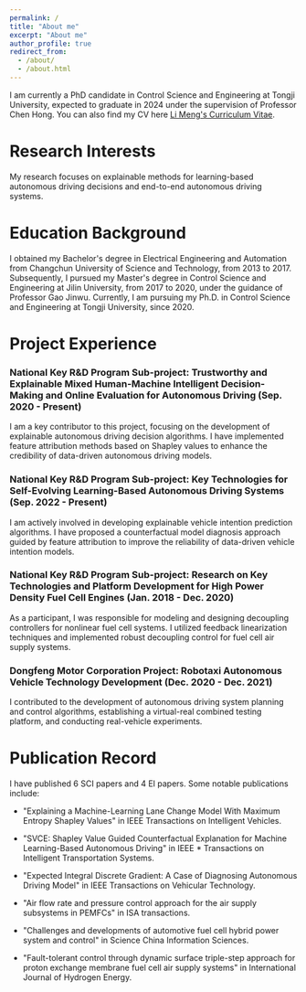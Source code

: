 ```yaml
---
permalink: /
title: "About me"
excerpt: "About me"
author_profile: true
redirect_from: 
  - /about/
  - /about.html
---
```






I am currently a PhD candidate in Control Science and Engineering at Tongji University, expected to graduate in 2024 under the supervision of Professor Chen Hong. You can also find my CV here [Li Meng's Curriculum Vitae](../assets/curriculum_vitae.pdf).

Research Interests
======
My research focuses on explainable methods for learning-based autonomous driving decisions and end-to-end autonomous driving systems.

Education Background
======
I obtained my Bachelor's degree in Electrical Engineering and Automation from Changchun University of Science and Technology, from 2013 to 2017.
Subsequently, I pursued my Master's degree in Control Science and Engineering at Jilin University, from 2017 to 2020, under the guidance of Professor Gao Jinwu.
Currently, I am pursuing my Ph.D. in Control Science and Engineering at Tongji University, since 2020.



Project Experience
======

### National Key R&D Program Sub-project: Trustworthy and Explainable Mixed Human-Machine Intelligent Decision-Making and Online Evaluation for Autonomous Driving (Sep. 2020 - Present)
I am a key contributor to this project, focusing on the development of explainable autonomous driving decision algorithms. I have implemented feature attribution methods based on Shapley values to enhance the credibility of data-driven autonomous driving models.

### National Key R&D Program Sub-project: Key Technologies for Self-Evolving Learning-Based Autonomous Driving Systems (Sep. 2022 - Present)

 I am actively involved in developing explainable vehicle intention prediction algorithms. I have proposed a counterfactual model diagnosis approach guided by feature attribution to improve the reliability of data-driven vehicle intention models.
###  National Key R&D Program Sub-project: Research on Key Technologies and Platform Development for High Power Density Fuel Cell Engines (Jan. 2018 - Dec. 2020)

As a participant, I was responsible for modeling and designing decoupling controllers for nonlinear fuel cell systems. I utilized feedback linearization techniques and implemented robust decoupling control for fuel cell air supply systems.
### Dongfeng Motor Corporation Project: Robotaxi Autonomous Vehicle Technology Development  (Dec. 2020 - Dec. 2021)

I contributed to the development of autonomous driving system planning and control algorithms, establishing a virtual-real combined testing platform, and conducting real-vehicle experiments.

Publication Record
======
I have published 6 SCI papers and 4 EI papers. Some notable publications include:

* "Explaining a Machine-Learning Lane Change Model With Maximum Entropy Shapley Values" in IEEE Transactions on Intelligent Vehicles.
* "SVCE: Shapley Value Guided Counterfactual Explanation for Machine Learning-Based Autonomous Driving" in IEEE * Transactions on Intelligent Transportation Systems.
* "Expected Integral Discrete Gradient: A Case of Diagnosing Autonomous Driving Model" in IEEE Transactions on Vehicular Technology.

* "Air flow rate and pressure control approach for the air supply subsystems in PEMFCs" in ISA transactions.
* "Challenges and developments of automotive fuel cell hybrid power system and control" in Science China Information Sciences.
* "Fault-tolerant control through dynamic surface triple-step approach for proton exchange membrane fuel cell air supply systems" in International Journal of Hydrogen Energy.
